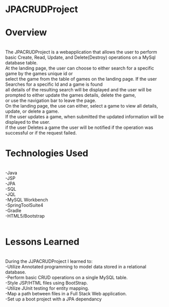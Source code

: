 # JPACRUDProject

# Overview
<br>
The JPACRUDProject is a webapplication that allows the user to perform basic Create, Read, Update, and Delete(Destroy) operations on a MySql database table.<br> At the landing page, the user
can choose to either search for a specific game by the games unique id or<br> select the game from the table of games on the landing page.
If the user Searches for a specific Id and a game is found<br> all details of the resulting search will be displayed and the user will be prompted to either update the games details, delete the game,<br> or use the navigation bar to leave the page.<br>
On the landing page, the use can either, select a game to view
all details, update, or delete a game.<br>
If the user updates a game, when submitted the updated information will be displayed to the user.<br>
if the user Deletes a game the user will be notified if the operation was successful or if the request failed.
<br>

# Technologies Used

<br>
-Java<br>
-JSP<br>
-JPA<br>
-SQL<br>
-JQL<br>
-MySQL Workbench<br>
-SpringToolSuite4<bR>
-Gradle<br>
-HTML5/Bootstrap<br>
<br>

# Lessons Learned

<br>
During the JJPACRUDProject I learned to:<br>
 	-Utilize Annotated programming to model data stored in a relational database.<br>
 	-Perform basic CRUD operations on a single MySQL table.<br>
 	-Style JSP/HTML files using BootStrap.<br>
 	-Utilize JUnit testing for entity mapping.<br>
 	-Map a path between files in a Full Stack Web application.<br>
 	-Set up a boot project with a JPA dependancy<br>



